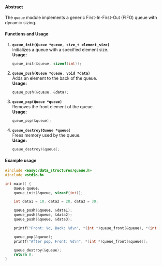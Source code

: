 #### **Abstract**
The `queue` module implements a generic First-In-First-Out (FIFO) queue with dynamic sizing.

#### **Functions and Usage**

1. **`queue_init(Queue *queue, size_t element_size)`**  
   Initializes a queue with a specified element size.  
   **Usage:**
   ```c
   queue_init(&queue, sizeof(int));
   ```

2. **`queue_push(Queue *queue, void *data)`**  
   Adds an element to the back of the queue.  
   **Usage:**
   ```c
   queue_push(&queue, &data);
   ```

3. **`queue_pop(Queue *queue)`**  
   Removes the front element of the queue.  
   **Usage:**
   ```c
   queue_pop(&queue);
   ```

4. **`queue_destroy(Queue *queue)`**  
   Frees memory used by the queue.  
   **Usage:**
   ```c
   queue_destroy(&queue);
   ```

#### Example usage

```c
#include <easyc/data_structures/queue.h>
#include <stdio.h>

int main() {
    Queue queue;
    queue_init(&queue, sizeof(int));

    int data1 = 10, data2 = 20, data3 = 30;

    queue_push(&queue, &data1);
    queue_push(&queue, &data2);
    queue_push(&queue, &data3);

    printf("Front: %d, Back: %d\n", *(int *)queue_front(&queue), *(int *)queue_back(&queue));

    queue_pop(&queue);
    printf("After pop, Front: %d\n", *(int *)queue_front(&queue));

    queue_destroy(&queue);
    return 0;
}
```
